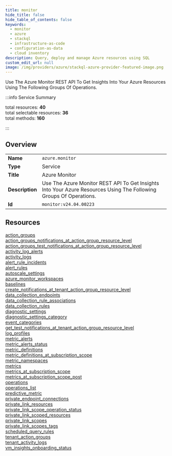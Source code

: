 ```yaml
---
title: monitor
hide_title: false
hide_table_of_contents: false
keywords:
  - monitor
  - azure
  - stackql
  - infrastructure-as-code
  - configuration-as-data
  - cloud inventory
description: Query, deploy and manage Azure resources using SQL
custom_edit_url: null
image: /img/providers/azure/stackql-azure-provider-featured-image.png
---
```


Use The Azure Monitor REST API To Get Insights Into Your Azure Resources Using The Following Groups Of Operations.  
    
:::info Service Summary

<div class="row">
<div class="providerDocColumn">
<span>total resources:&nbsp;<b>40</b></span><br />
<span>total selectable resources:&nbsp;<b>36</b></span><br />
<span>total methods:&nbsp;<b>160</b></span><br />
</div>
</div>

:::

## Overview
<table><tbody>
<tr><td><b>Name</b></td><td><code>azure.monitor</code></td></tr>
<tr><td><b>Type</b></td><td>Service</td></tr>
<tr><td><b>Title</b></td><td>Azure Monitor</td></tr>
<tr><td><b>Description</b></td><td>Use The Azure Monitor REST API To Get Insights Into Your Azure Resources Using The Following Groups Of Operations.</td></tr>
<tr><td><b>Id</b></td><td><code>monitor:v24.04.00223</code></td></tr>
</tbody></table>

## Resources
<div class="row">
<div class="providerDocColumn">
<a href="/providers/azure/monitor/action_groups/">action_groups</a><br />
<a href="/providers/azure/monitor/action_groups_notifications_at_action_group_resource_level/">action_groups_notifications_at_action_group_resource_level</a><br />
<a href="/providers/azure/monitor/action_groups_test_notifications_at_action_group_resource_level/">action_groups_test_notifications_at_action_group_resource_level</a><br />
<a href="/providers/azure/monitor/activity_log_alerts/">activity_log_alerts</a><br />
<a href="/providers/azure/monitor/activity_logs/">activity_logs</a><br />
<a href="/providers/azure/monitor/alert_rule_incidents/">alert_rule_incidents</a><br />
<a href="/providers/azure/monitor/alert_rules/">alert_rules</a><br />
<a href="/providers/azure/monitor/autoscale_settings/">autoscale_settings</a><br />
<a href="/providers/azure/monitor/azure_monitor_workspaces/">azure_monitor_workspaces</a><br />
<a href="/providers/azure/monitor/baselines/">baselines</a><br />
<a href="/providers/azure/monitor/create_notifications_at_tenant_action_group_resource_level/">create_notifications_at_tenant_action_group_resource_level</a><br />
<a href="/providers/azure/monitor/data_collection_endpoints/">data_collection_endpoints</a><br />
<a href="/providers/azure/monitor/data_collection_rule_associations/">data_collection_rule_associations</a><br />
<a href="/providers/azure/monitor/data_collection_rules/">data_collection_rules</a><br />
<a href="/providers/azure/monitor/diagnostic_settings/">diagnostic_settings</a><br />
<a href="/providers/azure/monitor/diagnostic_settings_category/">diagnostic_settings_category</a><br />
<a href="/providers/azure/monitor/event_categories/">event_categories</a><br />
<a href="/providers/azure/monitor/get_test_notifications_at_tenant_action_group_resource_level/">get_test_notifications_at_tenant_action_group_resource_level</a><br />
<a href="/providers/azure/monitor/log_profiles/">log_profiles</a><br />
<a href="/providers/azure/monitor/metric_alerts/">metric_alerts</a><br />
</div>
<div class="providerDocColumn">
<a href="/providers/azure/monitor/metric_alerts_status/">metric_alerts_status</a><br />
<a href="/providers/azure/monitor/metric_definitions/">metric_definitions</a><br />
<a href="/providers/azure/monitor/metric_definitions_at_subscription_scope/">metric_definitions_at_subscription_scope</a><br />
<a href="/providers/azure/monitor/metric_namespaces/">metric_namespaces</a><br />
<a href="/providers/azure/monitor/metrics/">metrics</a><br />
<a href="/providers/azure/monitor/metrics_at_subscription_scope/">metrics_at_subscription_scope</a><br />
<a href="/providers/azure/monitor/metrics_at_subscription_scope_post/">metrics_at_subscription_scope_post</a><br />
<a href="/providers/azure/monitor/operations/">operations</a><br />
<a href="/providers/azure/monitor/operations_list/">operations_list</a><br />
<a href="/providers/azure/monitor/predictive_metric/">predictive_metric</a><br />
<a href="/providers/azure/monitor/private_endpoint_connections/">private_endpoint_connections</a><br />
<a href="/providers/azure/monitor/private_link_resources/">private_link_resources</a><br />
<a href="/providers/azure/monitor/private_link_scope_operation_status/">private_link_scope_operation_status</a><br />
<a href="/providers/azure/monitor/private_link_scoped_resources/">private_link_scoped_resources</a><br />
<a href="/providers/azure/monitor/private_link_scopes/">private_link_scopes</a><br />
<a href="/providers/azure/monitor/private_link_scopes_tags/">private_link_scopes_tags</a><br />
<a href="/providers/azure/monitor/scheduled_query_rules/">scheduled_query_rules</a><br />
<a href="/providers/azure/monitor/tenant_action_groups/">tenant_action_groups</a><br />
<a href="/providers/azure/monitor/tenant_activity_logs/">tenant_activity_logs</a><br />
<a href="/providers/azure/monitor/vm_insights_onboarding_status/">vm_insights_onboarding_status</a><br />
</div>
</div>
